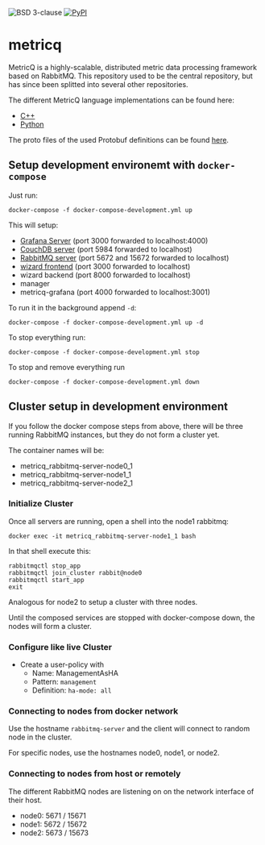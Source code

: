 ![BSD 3-clause](https://img.shields.io/badge/license-BSD%203--clause-blue.svg)
[![PyPI](https://img.shields.io/pypi/v/metricq)](https://pypi.org/project/metricq/)

# metricq

MetricQ is a highly-scalable, distributed metric data processing framework based on RabbitMQ.
This repository used to be the central repository, but has since been splitted into several other
repositories.

The different MetricQ language implementations can be found here:

- [C++](https://github.com/metricq/metricq-cpp)
- [Python](https://github.com/metricq/metricq-python)

The proto files of the used Protobuf definitions can be found [here](https://github.com/metricq/metricq-python).

## Setup development environemt with ```docker-compose```

Just run:

```
docker-compose -f docker-compose-development.yml up
```

This will setup:

- [Grafana Server](http://localhost:4000) (port 3000 forwarded to localhost:4000)
- [CouchDB server](http://localhost:5984) (port 5984 forwarded to localhost)
- [RabbitMQ server](http://localhost:15672/) (port 5672 and 15672 forwarded to localhost)
- [wizard frontend](http://localhost:3000/wizard/) (port 3000 forwarded to localhost)
- wizard backend (port 8000 forwarded to localhost)
- manager
- metricq-grafana (port 4000 forwarded to localhost:3001)

To run it in the background append ```-d```:

```
docker-compose -f docker-compose-development.yml up -d
```

To stop everything run:

```
docker-compose -f docker-compose-development.yml stop
```

To stop and remove everything run

```
docker-compose -f docker-compose-development.yml down
```

## Cluster setup in development environment

If you follow the docker compose steps from above, there will be three running RabbitMQ instances,
but they do not form a cluster yet.

The container names will be:

- metricq_rabbitmq-server-node0_1
- metricq_rabbitmq-server-node1_1
- metricq_rabbitmq-server-node2_1


### Initialize Cluster

Once all servers are running, open a shell into the node1 rabbitmq:

```
docker exec -it metricq_rabbitmq-server-node1_1 bash
```

In that shell execute this:

```
rabbitmqctl stop_app
rabbitmqctl join_cluster rabbit@node0
rabbitmqctl start_app
exit
```

Analogous for node2 to setup a cluster with three nodes.

Until the composed services are stopped with docker-compose down, the nodes will form a cluster.

### Configure like live Cluster

- Create a user-policy with
    - Name: ManagementAsHA
    - Pattern: `management`
    - Definition: `ha-mode:	all`

### Connecting to nodes from docker network

Use the hostname `rabbitmq-server` and the client will connect to random node in the cluster.

For specific nodes, use the hostnames node0, node1, or node2.

### Connecting to nodes from host or remotely

The different RabbitMQ nodes are listening on on the network interface of their host.

- node0: 5671 / 15671
- node1: 5672 / 15672
- node2: 5673 / 15673
